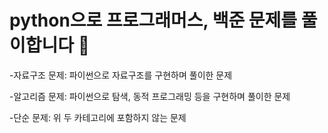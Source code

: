# python으로 프로그래머스, 백준 문제를 풀이합니다 👀
-자료구조 문제: 파이썬으로 자료구조를 구현하며 풀이한 문제

-알고리즘 문제: 파이썬으로 탐색, 동적 프로그래밍 등을 구현하며 풀이한 문제

-단순 문제: 위 두 카테고리에 포함하지 않는 문제 
